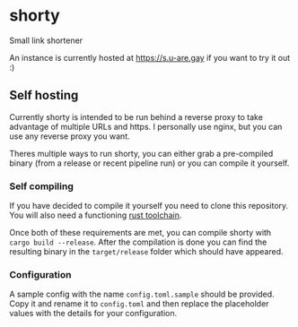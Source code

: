 # shorty

Small link shortener

An instance is currently hosted at https://s.u-are.gay
if you want to try it out :)

## Self hosting

Currently shorty is intended to be run behind a reverse proxy to take advantage of multiple URLs and
https. I personally use nginx, but you can use any reverse proxy you want.

Theres multiple ways to run shorty, you can either grab a pre-compiled binary (from a release or recent
pipeline run) or you can compile it yourself.

### Self compiling

If you have decided to compile it yourself you need to clone this repository.
You will also need a functioning [rust toolchain](https://www.rust-lang.org/tools/install).

Once both of these requirements are met, you can compile shorty with `cargo build --release`.
After the compilation is done you can find the resulting binary in the `target/release` folder
which should have appeared.

### Configuration

A sample config with the name `config.toml.sample` should be provided.
Copy it and rename it to `config.toml` and then replace the placeholder values with the details
for your configuration.

